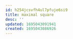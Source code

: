 ```yaml
---
id: h254jcsvfh4ul7pfuje6si9
title: maximal square
desc: ''
updated: 1695043091941
created: 1695043086926
---
```

